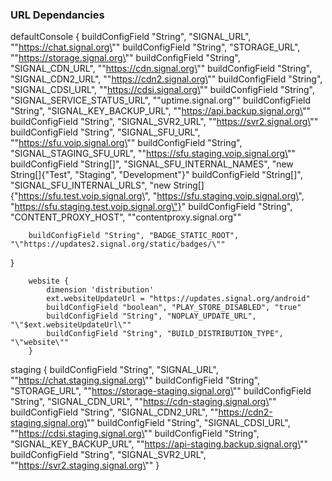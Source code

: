 ### URL Dependancies

defaultConsole {
        buildConfigField "String", "SIGNAL_URL", "\"https://chat.signal.org\""
        buildConfigField "String", "STORAGE_URL", "\"https://storage.signal.org\""
        buildConfigField "String", "SIGNAL_CDN_URL", "\"https://cdn.signal.org\""
        buildConfigField "String", "SIGNAL_CDN2_URL", "\"https://cdn2.signal.org\""
        buildConfigField "String", "SIGNAL_CDSI_URL", "\"https://cdsi.signal.org\""
        buildConfigField "String", "SIGNAL_SERVICE_STATUS_URL", "\"uptime.signal.org\""
        buildConfigField "String", "SIGNAL_KEY_BACKUP_URL", "\"https://api.backup.signal.org\""
        buildConfigField "String", "SIGNAL_SVR2_URL", "\"https://svr2.signal.org\""
        buildConfigField "String", "SIGNAL_SFU_URL", "\"https://sfu.voip.signal.org\""
        buildConfigField "String", "SIGNAL_STAGING_SFU_URL", "\"https://sfu.staging.voip.signal.org\""
        buildConfigField "String[]", "SIGNAL_SFU_INTERNAL_NAMES", "new String[]{\"Test\", \"Staging\", \"Development\"}"
        buildConfigField "String[]", "SIGNAL_SFU_INTERNAL_URLS", "new String[]{\"https://sfu.test.voip.signal.org\", \"https://sfu.staging.voip.signal.org\", \"https://sfu.staging.test.voip.signal.org\"}"
        buildConfigField "String", "CONTENT_PROXY_HOST", "\"contentproxy.signal.org\""

        buildConfigField "String", "BADGE_STATIC_ROOT", "\"https://updates2.signal.org/static/badges/\""
}


        website {
            dimension 'distribution'
            ext.websiteUpdateUrl = "https://updates.signal.org/android"
            buildConfigField "boolean", "PLAY_STORE_DISABLED", "true"
            buildConfigField "String", "NOPLAY_UPDATE_URL", "\"$ext.websiteUpdateUrl\""
            buildConfigField "String", "BUILD_DISTRIBUTION_TYPE", "\"website\""
        }


staging {
            buildConfigField "String", "SIGNAL_URL", "\"https://chat.staging.signal.org\""
            buildConfigField "String", "STORAGE_URL", "\"https://storage-staging.signal.org\""
            buildConfigField "String", "SIGNAL_CDN_URL", "\"https://cdn-staging.signal.org\""
            buildConfigField "String", "SIGNAL_CDN2_URL", "\"https://cdn2-staging.signal.org\""
            buildConfigField "String", "SIGNAL_CDSI_URL", "\"https://cdsi.staging.signal.org\""
            buildConfigField "String", "SIGNAL_KEY_BACKUP_URL", "\"https://api-staging.backup.signal.org\""
            buildConfigField "String", "SIGNAL_SVR2_URL", "\"https://svr2.staging.signal.org\""
}